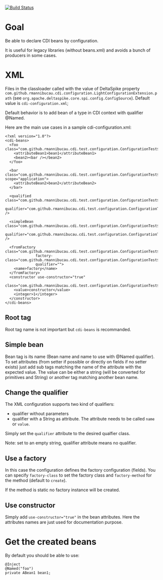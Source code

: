[![Build Status](https://secure.travis-ci.org/rmannibucau/cdi-light-config.png)](http://travis-ci.org/rmannibucau/cdi-light-config)

# Goal

Be able to declare CDI beans by configuration.

It is useful for legacy libraries (without beans.xml) and avoids a bunch of producers in some cases.

# XML

Files in the classloader called with the value
of DeltaSpike property `com.github.rmannibucau.cdi.configuration.LightConfigurationExtension.path`
(see `org.apache.deltaspike.core.spi.config.ConfigSource`). Default value is `cdi-configuration.xml`;

Default behavior is to add bean of a type in CDI context with qualifier @Named.

Here are the main use cases in a sample cdi-configuration.xml:

    <?xml version="1.0"?>
    <cdi-beans>
      <foo class="com.github.rmannibucau.cdi.test.configuration.ConfigurationTest$ABean1">
        <attributeBean1>bean1</attributeBean1>
        <bean2><bar /></bean2>
      </foo>

      <bar class="com.github.rmannibucau.cdi.test.configuration.ConfigurationTest$ABean2" scope="application">
        <attributeBean2>bean2</attributeBean2>
      </bar>

      <qualified class="com.github.rmannibucau.cdi.test.configuration.ConfigurationTest$ABean2"
                 qualifier="com.github.rmannibucau.cdi.test.configuration.ConfigurationTest$MyNamed" />

      <simpleBean class="com.github.rmannibucau.cdi.test.configuration.ConfigurationTest$ABean2"
                 qualifier="com.github.rmannibucau.cdi.test.configuration.ConfigurationTest$Simple" />

      <fromFactory class="com.github.rmannibucau.cdi.test.configuration.ConfigurationTest$ABean3"
                  factory-class="com.github.rmannibucau.cdi.test.configuration.ConfigurationTest$Factory"
                  qualifier="">
        <name>factory</name>
      </fromFactory>
      <constructor use-constructor="true"
                   class="com.github.rmannibucau.cdi.test.configuration.ConfigurationTest$ABean4">
        <value>constructor</value>
        <integer>1</integer>
      </constructor>
    </cdi-beans>

## Root tag

Root tag name is not important but `cdi-beans` is recommanded.

## Simple bean

Bean tag is its name (Bean name and name to use with @Named qualifier). To set attributes (from setter if possible or
directly on fields if no setter exists) just add sub tags matching the name of the attribute with the expected value.
The value can be either a string (will be converted for primitives and String) or another tag matching another bean name.

## Change the qualifier

The XML configuration supports two kind of qualifiers:

* qualifier without parameters
* qualifier with a String as attribute. The attribute needs to be called `name` or `value`.

Simply set the `qualifier` attribute to the desired qualfier class.

Note: set to an empty string, qualifier attribute means no qualifier.

## Use a factory

In this case the configuration defines the factory configuration (fields). You can specify
`factory-class` to set the factory class and `factory-method` for the method (default to `create`).

If the method is static no factory instance will be created.

## Use constructor

Simply add `use-constructor="true"` in the bean attributes. Here the attributes names are just used
for documentation purpose.

# Get the created beans

By default you should be able to use:

    @Inject
    @Named("foo")
    private ABean1 bean1;
